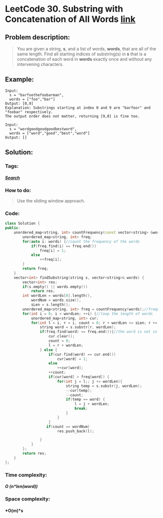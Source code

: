 # LeetCode 30. Substring with Concatenation of All Words	 [link](https://leetcode.com/problems/substring-with-concatenation-of-all-words/)

## Problem description:

> You are given a string, **s**, and a list of words, **words**, that are all of the same length. Find all starting indices of substring(s) in **s** that is a concatenation of each word in **words** exactly once and without any intervening characters.

## Example:

```
Input:
  s = "barfoothefoobarman",
  words = ["foo","bar"]
Output: [0,9]
Explanation: Substrings starting at index 0 and 9 are "barfoor" and "foobar" respectively.
The output order does not matter, returning [9,0] is fine too.

Input:
  s = "wordgoodgoodgoodbestword",
  words = ["word","good","best","word"]
Output: []
```

## Solution:

### Tags:

#### *[Search](https://github.com/yang-233/Algorithm-note/tree/master/Search)*

### How to do:

> Use the sliding window approach.

### Code:

```c++
class Solution {
public:
    unordered_map<string, int> countFrequency(const vector<string> &words) {
        unordered_map<string, int> freq;
        for(auto i: words) {//count the frequency of the words
            if(freq.find(i) == freq.end())
                freq[i] = 1;
            else
                ++freq[i];
        }
        return freq;
    }
    vector<int> findSubstring(string s, vector<string>& words) {
        vector<int> res;
        if(s.empty() || words.empty())
            return res;
        int wordLen = words[0].length(),
            wordNum = words.size(),
            sLen = s.length();
        unordered_map<string, int> freq = countFrequency(words);//frequency
        for(int i = 0; i < wordLen; ++i) {//loop the length of words
            unordered_map<string, int> cur;
            for(int l = i, r = i, count = 0; r + wordLen <= sLen; r += wordLen) {
                string word = s.substr(r, wordLen);
                if(freq.find(word) == freq.end()){//the word is not in words
                    cur.clear();
                    count = 0;
                    l = r + wordLen;
                } else {
                    if(cur.find(word) == cur.end())
                        cur[word] = 1;
                    else
                        ++cur[word];
                    ++count;
                    if(cur[word] > freq[word]) {
                        for(int j = l;; j += wordLen){
                            string temp = s.substr(j, wordLen);
                            --cur[temp];
                            --count;
                            if(temp == word) {
                                l = j + wordLen;
                                break;
                            }
                        }
                    }
                   if(count == wordNum)
                        res.push_back(l);

                }
            }
        };
        return res;
    }
};
```

### Time complexity:

#### *O (n\*len(word))*

### Space complexity:

#### *O(m)*s

